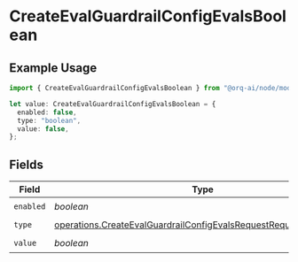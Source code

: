 # CreateEvalGuardrailConfigEvalsBoolean

## Example Usage

```typescript
import { CreateEvalGuardrailConfigEvalsBoolean } from "@orq-ai/node/models/operations";

let value: CreateEvalGuardrailConfigEvalsBoolean = {
  enabled: false,
  type: "boolean",
  value: false,
};
```

## Fields

| Field                                                                                                                                                | Type                                                                                                                                                 | Required                                                                                                                                             | Description                                                                                                                                          |
| ---------------------------------------------------------------------------------------------------------------------------------------------------- | ---------------------------------------------------------------------------------------------------------------------------------------------------- | ---------------------------------------------------------------------------------------------------------------------------------------------------- | ---------------------------------------------------------------------------------------------------------------------------------------------------- |
| `enabled`                                                                                                                                            | *boolean*                                                                                                                                            | :heavy_check_mark:                                                                                                                                   | N/A                                                                                                                                                  |
| `type`                                                                                                                                               | [operations.CreateEvalGuardrailConfigEvalsRequestRequestBody4Type](../../models/operations/createevalguardrailconfigevalsrequestrequestbody4type.md) | :heavy_check_mark:                                                                                                                                   | N/A                                                                                                                                                  |
| `value`                                                                                                                                              | *boolean*                                                                                                                                            | :heavy_check_mark:                                                                                                                                   | N/A                                                                                                                                                  |